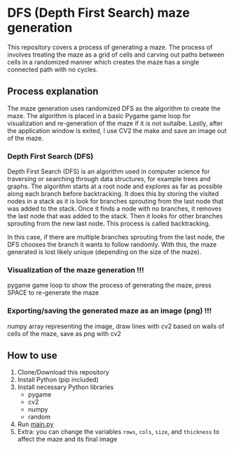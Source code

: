 # DFS (Depth First Search) maze generation
This repository covers a process of generating a maze. The process of involves treating the maze as a grid of cells and carving out paths between cells in a randomized manner which creates the maze has a single connected path with no cycles.

## Process explanation
The maze generation uses randomized DFS as the algorithm to create the maze. The algorithm is placed in a basic Pygame game loop for visualization and re-generation of the maze if it is not suitalbe. Lastly, after the application window is exited, I use CV2 the make and save an image out of the maze.

### Depth First Search (DFS)
Depth First Search (DFS) is an algorithm used in computer science for traversing or searching through data structures, for example trees and graphs. The algorithm starts at a root node and explores as far as possible along each branch before backtracking. It does this by storing the visited nodes in a stack as it is look for branches sprouting from the last node that was added to the stack. Once it finds a node with no branches, it removes the last node that was added to the stack. Then it looks for other branches sprouting from the new last node. This process is called backtracking.

In this case, if there are multiple branches sprouting from the last node, the DFS chooses the branch it wants to follow randomly. With this, the maze generated is lost likely unique (depending on the size of the maze).

### Visualization of the maze generation !!!
pygame game loop to show the process of generating the maze, press SPACE to re-generate the maze

### Exporting/saving the generated maze as an image (png) !!!
numpy array representing the image,
draw lines with cv2 based on walls of cells of the maze,
save as png with cv2

## How to use
1. Clone/Download this repository
2. Install Python (pip included)
3. Install necessary Python libraries
    - pygame
    - cv2
    - numpy
    - random
4. Run [main.py](main.py)
5. Extra: you can change the variables `rows`, `cols`, `size`, and `thickness` to affect the maze and its final image

